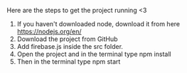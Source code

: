 Here are the steps to get the project running <3
1. If you haven't downloaded node, download it from here https://nodejs.org/en/
2. Download the project from GitHub
3. Add firebase.js inside the src folder.
4. Open the project and in the terminal type npm install
5. Then in the terminal type npm start
